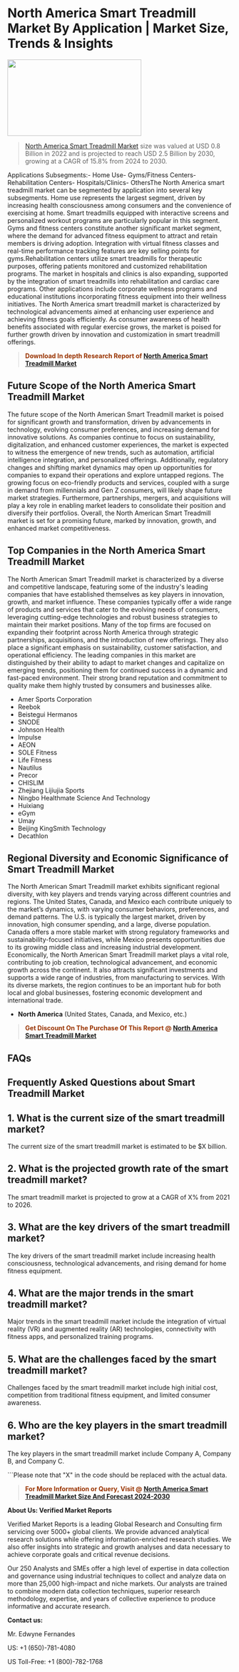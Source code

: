 <p><h1>North America Smart Treadmill Market By Application | Market Size, Trends & Insights</h1><p><img class="aligncenter size-medium wp-image-105565" src="https://ffe5etoiles.com/wp-content/uploads/2025/01/MST7-300x171.png" alt="" width="300" height="171" /></p><blockquote><p><a href="https://www.verifiedmarketreports.com/download-sample/?rid=290618&utm_source=Github-NA&utm_medium=365" target="_blank">North America Smart Treadmill Market</a> size was valued at USD 0.8 Billion in 2022 and is projected to reach USD 2.5 Billion by 2030, growing at a CAGR of 15.8% from 2024 to 2030.</p></blockquote>Applications Subsegments:- Home Use- Gyms/Fitness Centers- Rehabilitation Centers- Hospitals/Clinics- OthersThe North America smart treadmill market can be segmented by application into several key subsegments. Home use represents the largest segment, driven by increasing health consciousness among consumers and the convenience of exercising at home. Smart treadmills equipped with interactive screens and personalized workout programs are particularly popular in this segment. Gyms and fitness centers constitute another significant market segment, where the demand for advanced fitness equipment to attract and retain members is driving adoption. Integration with virtual fitness classes and real-time performance tracking features are key selling points for gyms.Rehabilitation centers utilize smart treadmills for therapeutic purposes, offering patients monitored and customized rehabilitation programs. The market in hospitals and clinics is also expanding, supported by the integration of smart treadmills into rehabilitation and cardiac care programs. Other applications include corporate wellness programs and educational institutions incorporating fitness equipment into their wellness initiatives. The North America smart treadmill market is characterized by technological advancements aimed at enhancing user experience and achieving fitness goals efficiently. As consumer awareness of health benefits associated with regular exercise grows, the market is poised for further growth driven by innovation and customization in smart treadmill offerings.</p><blockquote><p><span style="color: #993300;"><strong>Download In depth Research Report of <a href="https://www.verifiedmarketreports.com/download-sample/?rid=290618&utm_source=Github-NA&utm_medium=365">North America Smart Treadmill Market</a></strong></span></p></blockquote><h2>Future Scope of the North America Smart Treadmill Market</h2><p>The future scope of the North American Smart Treadmill market is poised for significant growth and transformation, driven by advancements in technology, evolving consumer preferences, and increasing demand for innovative solutions. As companies continue to focus on sustainability, digitalization, and enhanced customer experiences, the market is expected to witness the emergence of new trends, such as automation, artificial intelligence integration, and personalized offerings. Additionally, regulatory changes and shifting market dynamics may open up opportunities for companies to expand their operations and explore untapped regions. The growing focus on eco-friendly products and services, coupled with a surge in demand from millennials and Gen Z consumers, will likely shape future market strategies. Furthermore, partnerships, mergers, and acquisitions will play a key role in enabling market leaders to consolidate their position and diversify their portfolios. Overall, the North American Smart Treadmill market is set for a promising future, marked by innovation, growth, and enhanced market competitiveness.</p><h2>Top Companies in the North America Smart Treadmill Market</h2><p>The North American Smart Treadmill market is characterized by a diverse and competitive landscape, featuring some of the industry's leading companies that have established themselves as key players in innovation, growth, and market influence. These companies typically offer a wide range of products and services that cater to the evolving needs of consumers, leveraging cutting-edge technologies and robust business strategies to maintain their market positions. Many of the top firms are focused on expanding their footprint across North America through strategic partnerships, acquisitions, and the introduction of new offerings. They also place a significant emphasis on sustainability, customer satisfaction, and operational efficiency. The leading companies in this market are distinguished by their ability to adapt to market changes and capitalize on emerging trends, positioning them for continued success in a dynamic and fast-paced environment. Their strong brand reputation and commitment to quality make them highly trusted by consumers and businesses alike.</p><p><ul><li>Amer Sports Corporation </li><li> Reebok </li><li> Beistegui Hermanos </li><li> SNODE </li><li> Johnson Health </li><li> Impulse </li><li> AEON </li><li> SOLE Fitness </li><li> Life Fitness </li><li> Nautilus </li><li> Precor </li><li> CHISLIM </li><li> Zhejiang Lijiujia Sports </li><li> Ningbo Healthmate Science And Technology </li><li> Huixiang </li><li> eGym </li><li> Umay </li><li> Beijing KingSmith Technology </li><li> Decathlon</li></ul></p><h2>Regional Diversity and Economic Significance of Smart Treadmill Market</h2><p>The North American Smart Treadmill market exhibits significant regional diversity, with key players and trends varying across different countries and regions. The United States, Canada, and Mexico each contribute uniquely to the market’s dynamics, with varying consumer behaviors, preferences, and demand patterns. The U.S. is typically the largest market, driven by innovation, high consumer spending, and a large, diverse population. Canada offers a more stable market with strong regulatory frameworks and sustainability-focused initiatives, while Mexico presents opportunities due to its growing middle class and increasing industrial development. Economically, the North American Smart Treadmill market plays a vital role, contributing to job creation, technological advancement, and economic growth across the continent. It also attracts significant investments and supports a wide range of industries, from manufacturing to services. With its diverse markets, the region continues to be an important hub for both local and global businesses, fostering economic development and international trade.</p><ul> <li><strong>North America</strong> (United States, Canada, and Mexico, etc.)</li></ul><blockquote><p><span style="color: #993300;"><strong>Get Discount On The Purchase Of This Report @ <a href="https://www.verifiedmarketreports.com/ask-for-discount/?rid=290618&utm_source=Github-NA&utm_medium=365">North America Smart Treadmill Market</a></strong></span></p></blockquote><h2>FAQs</h2><p> <h2>Frequently Asked Questions about Smart Treadmill Market</h1> <h2>1. What is the current size of the smart treadmill market?</div><div></h2> <p>The current size of the smart treadmill market is estimated to be $X billion.</p> <h2>2. What is the projected growth rate of the smart treadmill market?</div><div></h2> <p>The smart treadmill market is projected to grow at a CAGR of X% from 2021 to 2026.</p> <h2>3. What are the key drivers of the smart treadmill market?</div><div></h2> <p>The key drivers of the smart treadmill market include increasing health consciousness, technological advancements, and rising demand for home fitness equipment.</p> <h2>4. What are the major trends in the smart treadmill market?</div><div></h2> <p>Major trends in the smart treadmill market include the integration of virtual reality (VR) and augmented reality (AR) technologies, connectivity with fitness apps, and personalized training programs.</p> <h2>5. What are the challenges faced by the smart treadmill market?</div><div></h2> <p>Challenges faced by the smart treadmill market include high initial cost, competition from traditional fitness equipment, and limited consumer awareness.</p> <h2>6. Who are the key players in the smart treadmill market?</div><div></h2> <p>The key players in the smart treadmill market include Company A, Company B, and Company C.</p> <!-- Add more FAQs and answers here --></body></html>```Please note that "X" in the code should be replaced with the actual data.</p><blockquote><p><span style="color: #993300;"><strong>For More Information or Query, Visit @ <a href="https://www.verifiedmarketreports.com/product/smart-treadmill-market/">North America Smart Treadmill Market Size And Forecast 2024-2030</a></strong></span></p></blockquote><p><strong>About Us: Verified Market Reports</strong></p><p>Verified Market Reports is a leading Global Research and Consulting firm servicing over 5000+ global clients. We provide advanced analytical research solutions while offering information-enriched research studies. We also offer insights into strategic and growth analyses and data necessary to achieve corporate goals and critical revenue decisions.</p><p>Our 250 Analysts and SMEs offer a high level of expertise in data collection and governance using industrial techniques to collect and analyze data on more than 25,000 high-impact and niche markets. Our analysts are trained to combine modern data collection techniques, superior research methodology, expertise, and years of collective experience to produce informative and accurate research.</p><p><strong>Contact us:</strong></p><p>Mr. Edwyne Fernandes</p><p>US: +1 (650)-781-4080</p><p>US Toll-Free: +1 (800)-782-1768</p>
